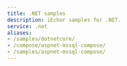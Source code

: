 ```yaml
---
title: .NET samples
description: iEchor samples for .NET.
service: .net
aliases:
- /samples/dotnetcore/
- /compose/aspnet-mssql-compose/
- /samples/aspnet-mssql-compose/
---
```

